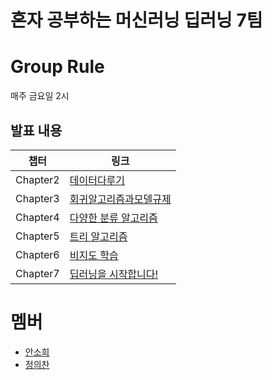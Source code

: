 # 혼자 공부하는 머신러닝 딥러닝 7팀

# Group Rule
매주 금요일 2시

## 발표 내용
|챕터|링크|
|---|---|
|Chapter2|[데이터다루기](https://velog.io/@wjddmlcks22/CH02-데이터다루기)|
|Chapter3|[회귀알고리즘과모델규제](https://velog.io/@soheean1370/Chapter-03-회귀-알고리즘과-모델-규제)|
|Chapter4|[다양한 분류 알고리즘](https://velog.io/@wjddmlcks22/다양한-분류-알고리즘)|
|Chapter5|[트리 알고리즘](https://velog.io/@soheean1370/Chapter05-트리-알고리즘)|
|Chapter6|[비지도 학습](https://velog.io/@wjddmlcks22/CH06-비지도-학습)|
|Chapter7|[딥러닝을 시작합니다!](https://velog.io/@soheean1370/chapter7-딥러닝을-시작합니다)|

# 멤버
- [안소희](https://github.com/soheean1370)
- [정의찬](https://github.com/JEuichan)

